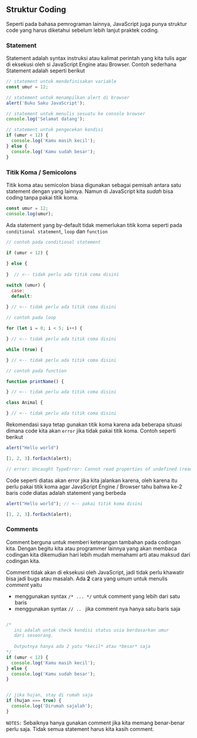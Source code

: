 ## Struktur Coding

Seperti pada bahasa pemrograman lainnya, JavaScript juga punya struktur code yang harus diketahui sebelum lebih lanjut praktek coding. 

### Statement

Statement adalah syntax instruksi atau kalimat perintah yang kita tulis agar di eksekusi oleh si JavaScript Engine atau Browser. Contoh sederhana Statement adalah seperti berikut

```javascript
// statement untuk mendefinisakan variable
const umur = 12;
```

```javascript
// statement untuk menampilkan alert di browser
alert('Buku Saku JavaScript');
```

```javascript
// statement untuk menulis sesuatu ke console browser
console.log('Selamat datang');
```

```javascript
// statement untuk pengecekan kondisi
if (umur < 12) {
  console.log('Kamu masih kecil');
} else {
  console.log('Kamu sudah besar');
}
```

### Titik Koma / Semicolons

Titik koma atau semicolon biasa digunakan sebagai pemisah antara satu statement dengan yang lainnya. Namun di JavaScript kita _sudah_ bisa coding tanpa pakai titik koma. 

```javascript
const umur = 12;
console.log(umur);
```
Ada statement yang by-default tidak memerlukan titik koma seperti pada ```conditional statement```, ```loop``` dan ```function``` 

```javascript
// contoh pada conditional statement

if (umur < 12) {
  
} else {
  
}  // <-- tidak perlu ada titik coma disini

switch (umur) {
  case:
  default:
     
} // <-- tidak perlu ada titik coma disini
```

```javascript
// contoh pada loop

for (let i = 0; i < 5; i++) {

} // <-- tidak perlu ada titik coma disini

while (true) {

} // <-- tidak perlu ada titik coma disini

```

```javascript
// contoh pada function

function printName() {

} // <-- tidak perlu ada titik coma disini

class Animal {

} // <-- tidak perlu ada titik coma disini

```

Rekomendasi saya tetap gunakan titik koma karena ada beberapa situasi dimana code kita akan ```error``` jika tidak pakai titik koma. Contoh seperti berikut

```javascript
alert("Hello world")

[1, 2, 3].forEach(alert);  

// error: Uncaught TypeError: Cannot read properties of undefined (reading '2')
```
Code seperti diatas akan error jika kita jalankan karena, oleh karena itu perlu pakai titik koma agar JavaScript Engine / Browser tahu bahwa ke-2 baris code diatas adalah statement yang berbeda


```javascript
alert("Hello world"); // <-- pakai titik koma disini

[1, 2, 3].forEach(alert);  

```

### Comments
Comment berguna untuk memberi keterangan tambahan pada codingan kita. Dengan begitu kita atau programmer lainnya yang akan membaca codingan kita dikemudian hari lebih mudah memahami arti atau maksud dari codingan kita.

Comment tidak akan di eksekusi oleh JavaScript, jadi tidak perlu khawatir bisa jadi bugs atau masalah. Ada **2** cara yang umum untuk menulis _comment_ yaitu 

* menggunakan syntax ```/* ... */``` untuk comment yang lebih dari satu baris
* menggunakan syntax ```// .. ``` jika comment nya hanya satu baris saja

```javascript

/*
   ini adalah untuk check kondisi status usia berdasarkan umur
   dari seseorang.
    
   Outputnya hanya ada 2 yatu *kecil* atau *besar* saja
*/
if (umur < 12) {
  console.log('Kamu masih kecil');
} else {
  console.log('Kamu sudah besar');
}


// jika hujan, stay di rumah saja
if (hujan === true) {
  console.log('Dirumah sajalah');
}

```
```NOTES:``` Sebaiknya hanya gunakan comment jika kita memang benar-benar perlu saja. Tidak semua statement harus kita kasih comment. 

